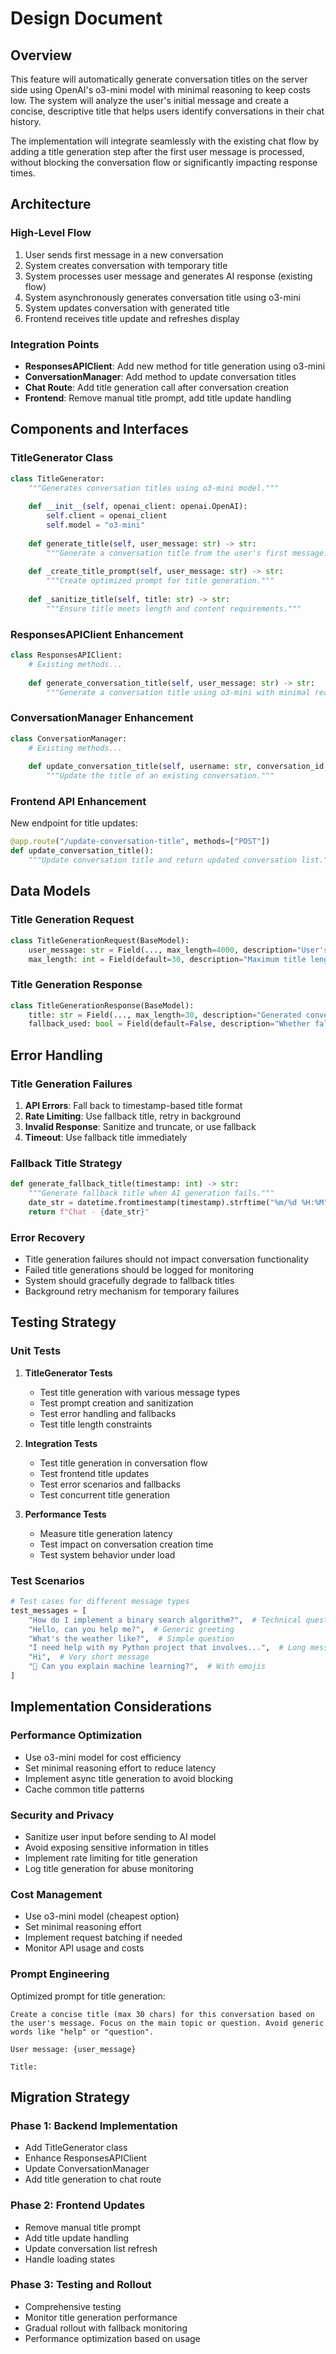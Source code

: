 # Design Document

## Overview

This feature will automatically generate conversation titles on the server side using OpenAI's o3-mini model with minimal reasoning to keep costs low. The system will analyze the user's initial message and create a concise, descriptive title that helps users identify conversations in their chat history.

The implementation will integrate seamlessly with the existing chat flow by adding a title generation step after the first user message is processed, without blocking the conversation flow or significantly impacting response times.

## Architecture

### High-Level Flow

1. User sends first message in a new conversation
2. System creates conversation with temporary title
3. System processes user message and generates AI response (existing flow)
4. System asynchronously generates conversation title using o3-mini
5. System updates conversation with generated title
6. Frontend receives title update and refreshes display

### Integration Points

- **ResponsesAPIClient**: Add new method for title generation using o3-mini
- **ConversationManager**: Add method to update conversation titles
- **Chat Route**: Add title generation call after conversation creation
- **Frontend**: Remove manual title prompt, add title update handling

## Components and Interfaces

### TitleGenerator Class

```python
class TitleGenerator:
    """Generates conversation titles using o3-mini model."""
    
    def __init__(self, openai_client: openai.OpenAI):
        self.client = openai_client
        self.model = "o3-mini"
    
    def generate_title(self, user_message: str) -> str:
        """Generate a conversation title from the user's first message."""
        
    def _create_title_prompt(self, user_message: str) -> str:
        """Create optimized prompt for title generation."""
        
    def _sanitize_title(self, title: str) -> str:
        """Ensure title meets length and content requirements."""
```

### ResponsesAPIClient Enhancement

```python
class ResponsesAPIClient:
    # Existing methods...
    
    def generate_conversation_title(self, user_message: str) -> str:
        """Generate a conversation title using o3-mini with minimal reasoning."""
```

### ConversationManager Enhancement

```python
class ConversationManager:
    # Existing methods...
    
    def update_conversation_title(self, username: str, conversation_id: str, title: str) -> bool:
        """Update the title of an existing conversation."""
```

### Frontend API Enhancement

New endpoint for title updates:
```python
@app.route("/update-conversation-title", methods=["POST"])
def update_conversation_title():
    """Update conversation title and return updated conversation list."""
```

## Data Models

### Title Generation Request

```python
class TitleGenerationRequest(BaseModel):
    user_message: str = Field(..., max_length=4000, description="User's first message")
    max_length: int = Field(default=30, description="Maximum title length")
```

### Title Generation Response

```python
class TitleGenerationResponse(BaseModel):
    title: str = Field(..., max_length=30, description="Generated conversation title")
    fallback_used: bool = Field(default=False, description="Whether fallback title was used")
```

## Error Handling

### Title Generation Failures

1. **API Errors**: Fall back to timestamp-based title format
2. **Rate Limiting**: Use fallback title, retry in background
3. **Invalid Response**: Sanitize and truncate, or use fallback
4. **Timeout**: Use fallback title immediately

### Fallback Title Strategy

```python
def generate_fallback_title(timestamp: int) -> str:
    """Generate fallback title when AI generation fails."""
    date_str = datetime.fromtimestamp(timestamp).strftime("%m/%d %H:%M")
    return f"Chat - {date_str}"
```

### Error Recovery

- Title generation failures should not impact conversation functionality
- Failed title generations should be logged for monitoring
- System should gracefully degrade to fallback titles
- Background retry mechanism for temporary failures

## Testing Strategy

### Unit Tests

1. **TitleGenerator Tests**
   - Test title generation with various message types
   - Test prompt creation and sanitization
   - Test error handling and fallbacks
   - Test title length constraints

2. **Integration Tests**
   - Test title generation in conversation flow
   - Test frontend title updates
   - Test error scenarios and fallbacks
   - Test concurrent title generation

3. **Performance Tests**
   - Measure title generation latency
   - Test impact on conversation creation time
   - Test system behavior under load

### Test Scenarios

```python
# Test cases for different message types
test_messages = [
    "How do I implement a binary search algorithm?",  # Technical question
    "Hello, can you help me?",  # Generic greeting
    "What's the weather like?",  # Simple question
    "I need help with my Python project that involves...",  # Long message
    "Hi",  # Very short message
    "🤔 Can you explain machine learning?",  # With emojis
]
```

## Implementation Considerations

### Performance Optimization

- Use o3-mini model for cost efficiency
- Set minimal reasoning effort to reduce latency
- Implement async title generation to avoid blocking
- Cache common title patterns

### Security and Privacy

- Sanitize user input before sending to AI model
- Avoid exposing sensitive information in titles
- Implement rate limiting for title generation
- Log title generation for abuse monitoring

### Cost Management

- Use o3-mini model (cheapest option)
- Set minimal reasoning effort
- Implement request batching if needed
- Monitor API usage and costs

### Prompt Engineering

Optimized prompt for title generation:
```
Create a concise title (max 30 chars) for this conversation based on the user's message. Focus on the main topic or question. Avoid generic words like "help" or "question".

User message: {user_message}

Title:
```

## Migration Strategy

### Phase 1: Backend Implementation
- Add TitleGenerator class
- Enhance ResponsesAPIClient
- Update ConversationManager
- Add title generation to chat route

### Phase 2: Frontend Updates
- Remove manual title prompt
- Add title update handling
- Update conversation list refresh
- Handle loading states

### Phase 3: Testing and Rollout
- Comprehensive testing
- Monitor title generation performance
- Gradual rollout with fallback monitoring
- Performance optimization based on usage